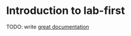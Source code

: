 # Introduction to lab-first

TODO: write [great documentation](http://jacobian.org/writing/what-to-write/)
